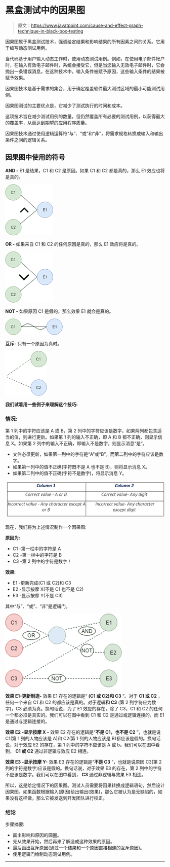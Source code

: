 # 黑盒测试中的因果图

> 原文：<https://www.javatpoint.com/cause-and-effect-graph-technique-in-black-box-testing>

因果图属于黑盒测试技术，强调给定结果和影响结果的所有因素之间的关系。它用于编写动态测试用例。

当代码基于用户输入动态工作时，使用动态测试用例。例如，在使用电子邮件帐户时，在输入有效电子邮件时，系统会接受它，但是当您输入无效电子邮件时，它会抛出一条错误消息。在这种技术中，输入条件被赋予原因，这些输入条件的结果被赋予效果。

因果图技术是基于需求的集合，用于确定覆盖软件最大测试区域的最小可能测试用例。

因果图测试的主要优点是，它减少了测试执行的时间和成本。

这项技术旨在减少测试用例的数量，但仍然覆盖所有必要的测试用例，以获得最大的覆盖率，从而达到期望的应用程序质量。

因果图技术通过使用逻辑运算符“与”、“或”和“非”，将需求规格转换成输入和输出条件之间的逻辑关系。

## 因果图中使用的符号

**AND -** E1 是结果，C1 和 C2 是原因。如果 C1 和 C2 都是真的，那么 E1 效应也将是真的。

![Cause and Effect Graph in Black box testing](img/e67c149acc1f230e61221f4e83c57290.png)

**OR -** 如果来自 C1 和 C2 的任何原因是真的，那么 E1 效应将是真的。

![Cause and Effect Graph in Black box testing](img/4b5ff1b3ae3d8fc19bfc83c72e6c7c9c.png)

**NOT -** 如果原因 C1 是假的，那么效果 E1 就会是真的。

![Cause and Effect Graph in Black box testing](img/3cb613f7f139f6bc3499eb0bd6d5a74e.png)

**互斥-** 只有一个原因为真时。

![Cause and Effect Graph in Black box testing](img/da504dfc75cfbabf8cbb3a8d324bef14.png)

**我们试着用一些例子来理解这个技巧:**

### 情况:

第 1 列中的字符应该是 A 或 B，第 2 列中的字符应该是数字。如果两列都包含适当的值，则进行更新。如果第 1 列的输入不正确，即 A 和 B 都不正确，则显示信息 X。如果第 2 列中的输入不正确，即输入不是数字，则显示消息“是”。

*   文件必须更新，如果第一列中的字符是“A”或“B”，而第二列中的字符应该是数字。
*   如果第一列中的值不正确(字符既不是 A 也不是 B)，则将显示消息 X。
*   如果第二列中的值不正确(字符不是数字)，将显示消息 Y。

![Cause and Effect Graph in Black box testing](img/fe19de8faf326de7abcbc5bb91979e61.png)

现在，我们将为上述情况制作一个因果图:

**原因为:**

*   C1 -第一栏中的字符是 A
*   C2 -第一栏中的字符是 B
*   C3 -第 2 列中的字符是数字！

**效果:**

*   E1 -更新完成(C1 或 C2)和 C3
*   E2 -显示按摩 X(不是 C1 也不是 C2)
*   E3 -显示按摩 Y(不是 C3)

其中“与”、“或”、“非”是逻辑门。

![Cause and Effect Graph in Black box testing](img/4a7373abb1a59f6619fb975f0485404d.png)

**效果 E1-更新制造-** 效果 E1 存在的逻辑是“ **(C1 或 C2)和 C3** ”。对于 **C1 或 C2** ，任何一个来自 C1 和 C2 的都应该是真的。对于逻辑**和 C3** (第 2 列字符应为数字)，C3 必须为真。换句话说，为了 E1 效应的存在，除了 C3，C1 和 C2 的任何一个都必须是真实的。我们可以在图中看到 C1 和 C2 是通过或逻辑连接的，而 E1 是通过与逻辑连接的。

**效果 E2 -显示按摩 X -** 效果 E2 存在的逻辑是“**不是 C1，也不是 C2** ”，也就是说 C1(第 1 列的人物应该是 A)和 C2(第 1 列的人物应该是 B)都应该是假的。换句话说，对于效应 E2 的存在，第 1 列中的字符不应该是 A 或 b。我们可以在图中看到， **C1 或 C2** 通过非逻辑与效应 E2 相连。

**效果 E3 -显示按摩 Y-** 效果 E3 存在的逻辑是“**不是 C3** ”，也就是说原因 C3(第 2 列的字符是数字)应该是假的。换句话说，对于效果 E3 的存在，第 2 列中的字符不应该是数字。我们可以在图中看到， **C3** 通过非逻辑与效果 E3 相连。

所以，这是给定情况下的因果图。测试人员需要将因果转换成逻辑语句，然后设计因果图。如果函数根据输入(原因)给出输出(效果)，那么它被认为是无缺陷的，如果没有这样做，那么它被发送到开发团队进行校正。

### 结论

步骤摘要:

*   画出影响和原因的圆圈。
*   先从效果开始，然后再来了解造成这种效果的原因。
*   最后画出互斥原因(通过一个结果和一个原因直接相连的互斥原因)。
*   使用逻辑门绘制动态测试用例。

* * *